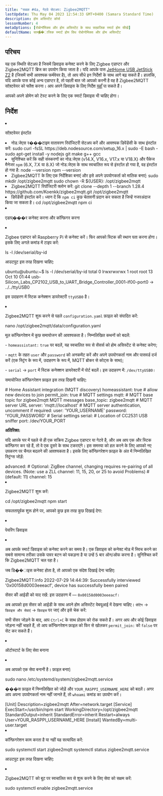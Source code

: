```yaml
---
title: "सबक #4a, गेटवे सेटअप: Zigbee2MQTT"
lastUpdate: Thu May 04 2023 12:54:33 GMT+0400 (Samara Standard Time)
description: होम असिस्टेंट कोर्स
lessonNumber: 4
metaOptions: [रोबोनॉमिक्स और होम असिस्टेंट के साथ साम्राजिक स्मार्ट होम सीखें]
defaultName: साम्��ाजिक स्मार्ट होम विथ रोबोनोमिक्स और होम असिस्टेंट
---
```


## परिचय

यह एक स्थिति सेटअप है जिसमें डिवाइस कनेक्ट करने के लिए Zigbee एडाप्टर और Zigbee2MQTT ब्रिज का उपयोग किया जाता है। यदि आपके पास [JetHome USB JetStick Z2](https://jethome.ru/z2/?sl=en) है (जिसमें सभी आवश्यक फर्मवेयर है), तो आप सीधे इन निर्देशों के साथ आगे बढ़ सकते हैं। हालांकि, यदि आपके पास कोई अन्य एडाप्टर है, तो पहली बात जो आपको करनी है वह है Zigbee2MQTT सॉफ़्टवेयर को फ्लैश करना। आप अपने डिवाइस के लिए निर्देश [यहाँ](https://www.zigbee2mqtt.io/guide/adapters/) पा सकते हैं।

आपको अपने डोमेन को टेस्ट करने के लिए एक स्मार्ट डिवाइस भी चाहिए होगा।


## निर्देश

<List type="numbers">

<li>

सॉफ़्टवेयर इंस्टॉल

<List>

  <li>
    नोड.जेएस र���टाइम वातावरण रिपॉजिटरी सेटअप करें और आवश्यक डिपेंडेंसी के साथ इंस्टॉल करें:
    <LessonCodeWrapper language="bash" codeClass="big-code" noLines>sudo curl -fsSL https://deb.nodesource.com/setup_16.x | sudo -E bash - </LessonCodeWrapper>
    <LessonCodeWrapper language="bash" noLines>sudo apt-get install -y nodejs git make g++ gcc</LessonCodeWrapper>

  </li>

  <li>
    सुनिश्चित करें कि सही संस्करणों का नोड.जेएस (v14.X, V16.x, V17.x या V18.X) और पैकेज मैनेजर <code class="nowb">npm</code> (6.X, 7.X या 8.X) जो नोड.जेएस के साथ स्वचालित रूप से इंस्टॉल हो गया है, वह इंस्टॉल हो गया है:
    <LessonCodeWrapper language="bash" noLines>node --version</LessonCodeWrapper>
    <LessonCodeWrapper language="bash" noLines>npm --version</LessonCodeWrapper>
  </li>

  <li>
    Zigbee2MQTT के लिए एक निर्देशिका बनाएं और इसे अपने उपयोगकर्ता को मालिक बनाएं:
    <LessonCodeWrapper language="bash" noLines>sudo mkdir /opt/zigbee2mqtt</LessonCodeWrapper>
    <LessonCodeWrapper language="bash" noLines>sudo chown -R ${USER}: /opt/zigbee2mqtt</LessonCodeWrapper>
  </li>

  <li>
    Zigbee2MQTT रिपॉजिटरी क्लोन करें:
    <LessonCodeWrapper language="bash" codeClass="big-code" noLines>
    git clone --depth 1 --branch 1.28.4 https://github.com/Koenkk/zigbee2mqtt.git /opt/zigbee2mqtt
    </LessonCodeWrapper>
  </li>

  <li>
    डिपेंडेंसी इंस्टॉल करें। ध्यान दें कि <code>npm ci</code> कुछ चेतावनी प्रदान कर सकता है जिन्हें नजरअंदाज किया जा सकता है।
    <LessonCodeWrapper language="bash" noLines>cd /opt/zigbee2mqtt</LessonCodeWrapper>
    <LessonCodeWrapper language="bash" noLines>npm ci</LessonCodeWrapper>
  </li>

</List>
</li>

<li>

एडाप्���र कनेक्ट करना और कॉन्फ़िगर करना

<List>

<li>

Zigbee एडाप्टर को Raspberry Pi से कनेक्ट करें। फिर आपको स्टिक की स्थान पता करना होगा। इसके लिए अगले कमांड में टाइप करें:

<LessonCodeWrapper language="bash" noLines>
ls -l /dev/serial/by-id
</LessonCodeWrapper>

आउटपुट इस तरह दिखना चाहिए:

<LessonCodeWrapper language="bash" codeClass="big-code" noCopyIcon>
ubuntu@ubuntu:~$ ls -l /dev/serial/by-id
total 0
lrwxrwxrwx 1 root root 13 Oct 10 01:44 usb-Silicon_Labs_CP2102_USB_to_UART_Bridge_Controller_0001-if00-port0 -> ../../ttyUSB0
</LessonCodeWrapper>

इस उदाहरण में स्टिक कनेक्शन डायरेक्टरी <code>ttyUSB0</code> है।
</li>

<li>

Zigbee2MQTT शुरू करने से पहले <code>configuration.yaml</code> फ़ाइल को संपादित करें:

<LessonCodeWrapper language="bash" noLines>
nano /opt/zigbee2mqtt/data/configuration.yaml
</LessonCodeWrapper>

मूल कॉन्फ़िगरेशन में कुछ समायोजन की आवश्यकता है। निम्नलिखित कथनों को बदलें:

\- <code>homeassistant:</code> <code>true</code> पर बदलें, यह स्वचालित रूप से सेंसर्स को होम असिस्टेंट से कनेक्ट करेगा;

\- <code>mqtt</code> के तहत <code>user</code> और <code>password</code> को अनकमेंट करें और अपने उपयोगकर्ता नाम और पासवर्ड दर्ज करें (एक स्ट्रिंग के रूप में, उदाहरण के रूप में, MQTT ब्रोकर से कोट्स के साथ);

\- <code>serial</code> -> <code>port</code> में स्टिक कनेक्शन डायरेक्टरी में पोर्ट बदलें। इस उदाहरण में: <code>/dev/ttyUSB0</code>।

समायोजित कॉन्फ़िगरेशन फ़ाइल इस तरह दिखनी चाहिए:

<LessonCodeWrapper language="yaml">
# Home Assistant integration (MQTT discovery)
homeassistant: true
# allow new devices to join
permit_join: true
# MQTT settings
mqtt:
  # MQTT base topic for zigbee2mqtt MQTT messages
  base_topic: zigbee2mqtt
  # MQTT server URL
  server: 'mqtt://localhost'
  # MQTT server authentication, uncomment if required:
  user: 'YOUR_USERNAME'
  password: 'YOUR_PASSWORD'
# Serial settings
serial:
  # Location of CC2531 USB sniffer
  port: /dev/YOUR_PORT
</LessonCodeWrapper>


**अतिरिक्त:**

यदि आपके घर में पहले से ही एक सक्रिय Zigbee एडाप्टर या गेटवे है, और अब आप एक और स्टिक कॉन्फ़िगर कर रहे हैं, तो वे एक दूसरे के साथ टकराएंगे। इस समस्या को हल करने के लिए आपको नए उपकरण पर चैनल बदलने की आवश्यकता है। इसके लिए कॉन्फ़िगरेशन फ़ाइल के अंत में निम्नलिखित स्ट्रिंग्स जोड़ें:


<LessonCodeWrapper language="yaml" codeClass="big-code">
advanced:
  # Optional: ZigBee channel, changing requires re-pairing of all devices. (Note: use a ZLL channel: 11, 15, 20, or 25 to avoid Problems)
  # (default: 11)
  channel: 15
</LessonCodeWrapper>
</li>

<li>

Zigbee2MQTT शुरू करें:

<LessonCodeWrapper language="bash" noLines>
cd /opt/zigbee2mqtt
</LessonCodeWrapper>

<LessonCodeWrapper language="bash" noLines>
npm start
</LessonCodeWrapper>

सफलतापूर्वक शुरू होने पर, आपको कुछ इस तरह कुछ दिखाई देगा:

<LessonImages src="smart-house-course/lesson-4-a-1.jpg" alt="code"/>
</li>
</List>
</li>

<li>

पेयरिंग डिवाइस

<List>

<li>

अब आपके स्मार्ट डिवाइस को कनेक्ट करने का समय है। एक डिवाइस को कनेक्ट मोड में स्विच करने का सबसे सामान्य तरीका उसके पावर बटन को पकड़ना है या उन्हें 5 बार ऑन/ऑफ करना है। सुनिश्चित करें कि Zigbee2MQTT चल रहा है।

<LessonImages src="smart-house-course/lesson-4-a-4.gif" alt="code" imageClasses="mb"/>

जब डि��ाइस कनेक्ट होता है, तो आपको एक संदेश दिखाई देना चाहिए:

<LessonCodeWrapper language="bash" codeClass="big-code" noLines>
Zigbee2MQTT:info  2022-07-29 14:44:39: Successfully interviewed '0x00158d0003eeeacf', device has successfully been paired
</LessonCodeWrapper>

सेंसर की आईडी को याद रखें: इस उदाहरण में — <code>0x00158d0003eeeacf</code>।

अब आपको इस सेंसर को आईडी के साथ अपने होम असिस्टेंट वेबयूआई में देखना चाहिए। <code>सेटिंग</code> -> <code>डिवाइस और सेवाएं</code> -> <code>डिवाइस</code> पर जाएं और इसे चेक करें:

<LessonImages src="smart-house-course/lesson-4-a-2.jpg" alt="code" imageClasses="mb"/>

सभी सेंसर जोड़ने के बाद, आप <code>Ctrl+C</code> के साथ प्रोग्राम को रोक सकते हैं। अगर आप और कोई डिवाइस जोड़ना नहीं चाहते हैं, तो आप कॉन्फ़िगरेशन फ़ाइल को फिर से खोलकर <code>permit_join:</code> को <code>false</code> पर सेट कर सकते हैं।
</li>

</List>
</li>

<li>

ऑटोस्टार्ट के लिए सेवा बनाना

<List>

<li>

अब आपको एक सेवा बनानी है। फ़ाइल बनाएं:

<LessonCodeWrapper language="bash" noLines>
sudo nano /etc/systemd/system/zigbee2mqtt.service
</LessonCodeWrapper>

���स फ़ाइल में निम्नलिखित को जोड़ें और <code>YOUR_RASPPI_USERNAME_HERE</code> को बदलें। अगर आप अपना उपयोगकर्ता नाम नहीं जानते हैं, तो <code>whoami</code> कमांड का उपयोग करें।

<LessonCodeWrapper language="bash">
[Unit]
Description=zigbee2mqtt
After=network.target 
[Service]
ExecStart=/usr/bin/npm start
WorkingDirectory=/opt/zigbee2mqtt
StandardOutput=inherit
StandardError=inherit
Restart=always
User=YOUR_RASPPI_USERNAME_HERE
[Install]
WantedBy=multi-user.target
</LessonCodeWrapper>
</li>

<li>

कॉन्फ़िगरेशन काम करता है या नहीं यह सत्यापित करें:

<LessonCodeWrapper language="bash" noLines>
sudo systemctl start zigbee2mqtt
</LessonCodeWrapper>

<LessonCodeWrapper language="bash" noLines>
systemctl status zigbee2mqtt.service
</LessonCodeWrapper>

आउटपुट इस तरह दिखना चाहिए:

<LessonImages src="smart-house-course/lesson-4-a-3.jpg" alt="code" imageClasses="mb"/>
</li>

<li>

Zigbee2MQTT को बूट पर स्वचालित रूप से शुरू करने के लिए सेवा को सक्षम करें:

<LessonCodeWrapper language="bash" noLines>
sudo systemctl enable zigbee2mqtt.service
</LessonCodeWrapper>

</li>
</List>
</li>
</List>